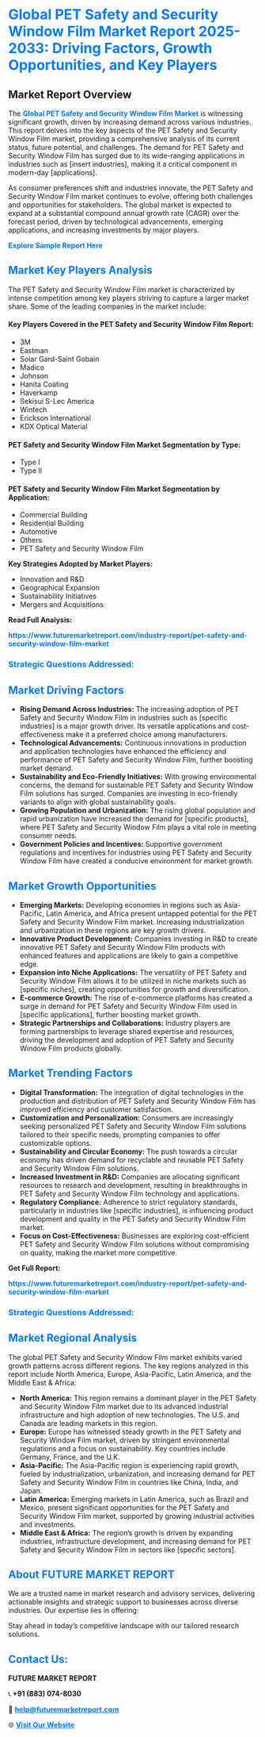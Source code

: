 <h1 style="color: #007BFF;">Global PET Safety and Security Window Film Market Report 2025-2033: Driving Factors, Growth Opportunities, and Key Players</h1>

<section id="overview">
<h2>Market Report Overview</h2>
<p>The <a href="https://www.futuremarketreport.com/industry-report/pet-safety-and-security-window-film-market" style="color: #007BFF; text-decoration: none;"><strong>Global PET Safety and Security Window Film Market</strong></a> is witnessing significant growth, driven by increasing demand across various industries. This report delves into the key aspects of the PET Safety and Security Window Film market, providing a comprehensive analysis of its current status, future potential, and challenges. The demand for PET Safety and Security Window Film has surged due to its wide-ranging applications in industries such as [insert industries], making it a critical component in modern-day [applications].</p>
<p>As consumer preferences shift and industries innovate, the PET Safety and Security Window Film market continues to evolve, offering both challenges and opportunities for stakeholders. The global market is expected to expand at a substantial compound annual growth rate (CAGR) over the forecast period, driven by technological advancements, emerging applications, and increasing investments by major players.</p>
</section>

<section id="overview">
<p><a href="https://www.futuremarketreport.com/request-sample/reportId=112687" style="color: #007BFF; text-decoration: none;"><strong>Explore Sample Report Here</strong></a></p>
</section>

<section id="key-players">
<h2 style="color: #007BFF;">Market Key Players Analysis</h2>
<p>The PET Safety and Security Window Film market is characterized by intense competition among key players striving to capture a larger market share. Some of the leading companies in the market include:</p>
<h4>Key Players Covered in the PET Safety and Security Window Film Report:</h4>
<ul><li>3M</li><li>Eastman</li><li>Solar Gard-Saint Gobain</li><li>Madico</li><li>Johnson</li><li>Hanita Coating</li><li>Haverkamp</li><li>Sekisui S-Lec America</li><li>Wintech</li><li>Erickson International</li><li>KDX Optical Material</li></ul>
<h4>PET Safety and Security Window Film Market Segmentation by Type:</h4>
<ul><li>Type I</li><li>Type II</li></ul>

<h4>PET Safety and Security Window Film Market Segmentation by Application:</h4>
<ul><li>Commercial Building</li><li>Residential Building</li><li>Automotive</li><li>Others</li><li>PET Safety and Security Window Film</li></ul>
<p><strong>Key Strategies Adopted by Market Players:</strong></p>
<ul>
<li>Innovation and R&D</li>
<li>Geographical Expansion</li>
<li>Sustainability Initiatives</li>
<li>Mergers and Acquisitions</li>
</ul>
</section>

<section>
<p><strong>Read Full Analysis: </strong></p><a href="https://www.futuremarketreport.com/industry-report/pet-safety-and-security-window-film-market" style="color: #007BFF; text-decoration: none;"><strong>https://www.futuremarketreport.com/industry-report/pet-safety-and-security-window-film-market</strong></a>
<h3 style="color: #007BFF;">Strategic Questions Addressed:</h3>
</section>

<section id="driving-factors">
<h2 style="color: #007BFF;">Market Driving Factors</h2>
<ul>
<li><strong>Rising Demand Across Industries:</strong> The increasing adoption of PET Safety and Security Window Film in industries such as [specific industries] is a major growth driver. Its versatile applications and cost-effectiveness make it a preferred choice among manufacturers.</li>
<li><strong>Technological Advancements:</strong> Continuous innovations in production and application technologies have enhanced the efficiency and performance of PET Safety and Security Window Film, further boosting market demand.</li>
<li><strong>Sustainability and Eco-Friendly Initiatives:</strong> With growing environmental concerns, the demand for sustainable PET Safety and Security Window Film solutions has surged. Companies are investing in eco-friendly variants to align with global sustainability goals.</li>
<li><strong>Growing Population and Urbanization:</strong> The rising global population and rapid urbanization have increased the demand for [specific products], where PET Safety and Security Window Film plays a vital role in meeting consumer needs.</li>
<li><strong>Government Policies and Incentives:</strong> Supportive government regulations and incentives for industries using PET Safety and Security Window Film have created a conducive environment for market growth.</li>
</ul>
</section>

<section id="growth-opportunities">
<h2 style="color: #007BFF;">Market Growth Opportunities</h2>
<ul>
<li><strong>Emerging Markets:</strong> Developing economies in regions such as Asia-Pacific, Latin America, and Africa present untapped potential for the PET Safety and Security Window Film market. Increasing industrialization and urbanization in these regions are key growth drivers.</li>
<li><strong>Innovative Product Development:</strong> Companies investing in R&D to create innovative PET Safety and Security Window Film products with enhanced features and applications are likely to gain a competitive edge.</li>
<li><strong>Expansion into Niche Applications:</strong> The versatility of PET Safety and Security Window Film allows it to be utilized in niche markets such as [specific niches], creating opportunities for growth and diversification.</li>
<li><strong>E-commerce Growth:</strong> The rise of e-commerce platforms has created a surge in demand for PET Safety and Security Window Film used in [specific applications], further boosting market growth.</li>
<li><strong>Strategic Partnerships and Collaborations:</strong> Industry players are forming partnerships to leverage shared expertise and resources, driving the development and adoption of PET Safety and Security Window Film products globally.</li>
</ul>
</section>

<section id="trending-factors">
<h2 style="color: #007BFF;">Market Trending Factors</h2>
<ul>
<li><strong>Digital Transformation:</strong> The integration of digital technologies in the production and distribution of PET Safety and Security Window Film has improved efficiency and customer satisfaction.</li>
<li><strong>Customization and Personalization:</strong> Consumers are increasingly seeking personalized PET Safety and Security Window Film solutions tailored to their specific needs, prompting companies to offer customizable options.</li>
<li><strong>Sustainability and Circular Economy:</strong> The push towards a circular economy has driven demand for recyclable and reusable PET Safety and Security Window Film solutions.</li>
<li><strong>Increased Investment in R&D:</strong> Companies are allocating significant resources to research and development, resulting in breakthroughs in PET Safety and Security Window Film technology and applications.</li>
<li><strong>Regulatory Compliance:</strong> Adherence to strict regulatory standards, particularly in industries like [specific industries], is influencing product development and quality in the PET Safety and Security Window Film market.</li>
<li><strong>Focus on Cost-Effectiveness:</strong> Businesses are exploring cost-efficient PET Safety and Security Window Film solutions without compromising on quality, making the market more competitive.</li>
</ul>
</section>

<section>
<p><strong>Get Full Report: </strong></p><a href="https://www.futuremarketreport.com/industry-report/pet-safety-and-security-window-film-market" style="color: #007BFF; text-decoration: none;"><strong>https://www.futuremarketreport.com/industry-report/pet-safety-and-security-window-film-market</strong></a>
<h3 style="color: #007BFF;">Strategic Questions Addressed:</h3>
</section>


<section id="regional-analysis">
<h2 style="color: #007BFF;">Market Regional Analysis</h2>
<p>The global PET Safety and Security Window Film market exhibits varied growth patterns across different regions. The key regions analyzed in this report include North America, Europe, Asia-Pacific, Latin America, and the Middle East & Africa:</p>
<ul>
<li><strong>North America:</strong> This region remains a dominant player in the PET Safety and Security Window Film market due to its advanced industrial infrastructure and high adoption of new technologies. The U.S. and Canada are leading markets in this region.</li>
<li><strong>Europe:</strong> Europe has witnessed steady growth in the PET Safety and Security Window Film market, driven by stringent environmental regulations and a focus on sustainability. Key countries include Germany, France, and the U.K.</li>
<li><strong>Asia-Pacific:</strong> The Asia-Pacific region is experiencing rapid growth, fueled by industrialization, urbanization, and increasing demand for PET Safety and Security Window Film in countries like China, India, and Japan.</li>
<li><strong>Latin America:</strong> Emerging markets in Latin America, such as Brazil and Mexico, present significant opportunities for the PET Safety and Security Window Film market, supported by growing industrial activities and investments.</li>
<li><strong>Middle East & Africa:</strong> The region’s growth is driven by expanding industries, infrastructure development, and increasing demand for PET Safety and Security Window Film in sectors like [specific sectors].</li>
</ul>
</section>

<footer>
<h2 style="color: #007BFF;">About FUTURE MARKET REPORT</h2>
<p>We are a trusted name in market research and advisory services, delivering actionable insights and strategic support to businesses across diverse industries. Our expertise lies in offering:</p>

<p>Stay ahead in today’s competitive landscape with our tailored research solutions.</p>

<h2 style="color: #007BFF;">Contact Us:</h2>
<p><strong>FUTURE MARKET REPORT</strong></p>
<p>📞 <strong>+91 (883) 074-8030</strong></p>
<p>📧 <strong><a href="mailto:help@futuremarketreport.com" style="color: #007BFF;">help@futuremarketreport.com</a></strong></p>
<p>🌐 <strong><a href="https://www.futuremarketreport.com/" style="color: #007BFF;">Visit Our Website</a></strong></p>
</footer>